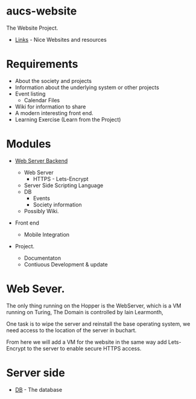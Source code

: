 # aucs-website
The Website Project.

* [Links](links.md) - Nice Websites and resources

# Requirements

* About the society and projects
* Information about the underlying system or other projects
* Event listing
    * Calendar Files
* Wiki for information to share
* A modern interesting front end.
* Learning Exercise (Learn from the Project)

# Modules

* [Web Server Backend](backend.md) 
    * Web Server 
        * HTTPS - Lets-Encrypt
    * Server Side Scripting Language
    * DB 
        * Events
        * Society information
    * Possibly Wiki.

* Front end
    * Mobile Integration

* Project.
    * Documentaton
    * Contiuous Development & update

# Web Sever.

The only thing running on the Hopper is the WebServer, which is a VM running on Turing, 
The Domain is controlled by Iain Learmonth,

One task is to wipe the server and reinstall the base operating system, we need access to the location of the server in buchart.

From here we will add a VM for the website in the same way add Lets-Encrypt to the server to enable secure HTTPS access.

# Server side 

* [DB](DB.md) - The database 


